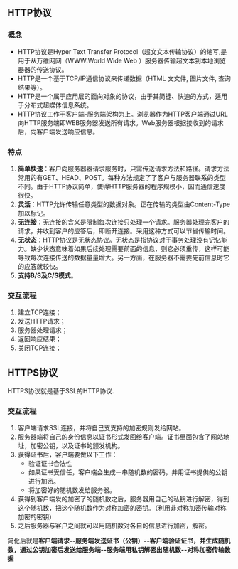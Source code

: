 ## HTTP协议
### 概念
+ HTTP协议是Hyper Text Transfer Protocol（超⽂文本传输协议）的缩写,是用于从万维⽹网（WWW:World Wide Web ）服务器传输超⽂本到本地浏览器器的传送协议。
+ HTTP是一个基于TCP/IP通信协议来传递数据（HTML ⽂文件, 图⽚⽂件, 查询结果等）。
+ HTTP是一个属于应用层的面向对象的协议，由于其简捷、快速的方式，适用于分布式超媒体信息系统。
+ HTTP协议⼯作于客户端-服务端架构为上。浏览器作为HTTP客户端通过URL向HTTP服务端即WEB服务器发送所有请求。Web服务器根据接收到的请求后，向客户端发送响应信息。

### 特点
1. **简单快速**：客户向服务器器请求服务时，只需传送请求方法和路径。请求方法常用的有GET、HEAD、POST。每种方法规定了了客户与服务器联系的类型不同。由于HTTP协议简单，使得HTTP服务器的程序规模小，因而通信速度很快。
2. **灵活**：HTTP允许传输任意类型的数据对象。正在传输的类型由Content-Type加以标记。
3. **无连接**：无连接的含义是限制每次连接只处理一个请求。服务器处理完客户的请求，并收到客户的应答后，即断开连接。采用这种方式可以节省传输时间。
4. **无状态**：HTTP协议是无状态协议。无状态是指协议对于事务处理没有记忆能力。缺少状态意味着如果后续处理需要前面的信息，则它必须重传，这样可能导致每次连接传送的数据量量增大。另⼀⽅面，在服务器不需要先前信息时它的应答就较快。
5. **支持B/S及C/S模式**。

### 交互流程
1. 建立TCP连接；
2. 发送HTTP请求；
3. 服务器处理请求；
4. 返回响应结果；
5. 关闭TCP连接；

## HTTPS协议
HTTPS协议就是基于SSL的HTTP协议.

### 交互流程
1. 客户端请求SSL连接，并将自己⽀支持的加密规则发给网站。
2. 服务器端将自己的身份信息以证书形式发回给客户端。证书里面包含了网站地址，加密公钥，以及证书的颁发机构。
3. 获得证书后，客户端要做以下工作：
    - 验证证书合法性
    - 如果证书受信任，客户端会生成⼀串随机数的密码，并用证书提供的公钥进行加密。
    - 将加密好的随机数发给服务器。
4. 获得到客户端发的加密了的随机数之后，服务器用⾃己的私钥进行解密，得到这个随机数，把这个随机数作为对称加密的密钥。（利用非对称加密传输对称加密的密钥）
5. 之后服务器与客户之间就可以用随机数对各自的信息进行加密，解密。

简化后就是**客户端请求--服务端发送证书（公钥）--客户端验证证书，并生成随机数，通过公钥加密后发送给服务端--服务端用私钥解密出随机数--对称加密传输数据**
